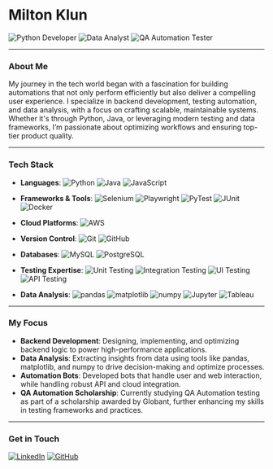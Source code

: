 # Milton Klun

![Python Developer](https://img.shields.io/badge/Python%20Developer-F44336?style=for-the-badge&logo=python&logoColor=white)  <!-- Red -->
![Data Analyst](https://img.shields.io/badge/Data%20Analyst-4CAF50?style=for-the-badge&logo=data-analytics&logoColor=white)  <!-- Green -->
![QA Automation Tester](https://img.shields.io/badge/QA%20Automation%20Tester-2196F3?style=for-the-badge&logo=robot&logoColor=white)  <!-- Blue -->

---

### About Me

My journey in the tech world began with a fascination for building automations that not only perform efficiently but also deliver a compelling user experience. I specialize in backend development, testing automation, and data analysis, with a focus on crafting scalable, maintainable systems. Whether it's through Python, Java, or leveraging modern testing and data frameworks, I’m passionate about optimizing workflows and ensuring top-tier product quality.

---

### Tech Stack

- **Languages**: 
![Python](https://img.shields.io/badge/Python-2196F3?style=for-the-badge&logo=python&logoColor=white)  <!-- Blue -->
![Java](https://img.shields.io/badge/Java-2196F3?style=for-the-badge&logo=java&logoColor=white)  <!-- Blue -->
![JavaScript](https://img.shields.io/badge/JavaScript-2196F3?style=for-the-badge&logo=javascript&logoColor=white)  <!-- Blue -->

- **Frameworks & Tools**: 
![Selenium](https://img.shields.io/badge/Selenium-43B02A?style=for-the-badge&logo=selenium&logoColor=white)  <!-- Green -->
![Playwright](https://img.shields.io/badge/Playwright-43B02A?style=for-the-badge&logo=playwright&logoColor=white)  <!-- Green -->
![PyTest](https://img.shields.io/badge/PyTest-43B02A?style=for-the-badge&logo=pytest&logoColor=white)  <!-- Green -->
![JUnit](https://img.shields.io/badge/JUnit-43B02A?style=for-the-badge&logo=junit5&logoColor=white)  <!-- Green -->
![Docker](https://img.shields.io/badge/Docker-43B02A?style=for-the-badge&logo=docker&logoColor=white)  <!-- Green -->

- **Cloud Platforms**: 
![AWS](https://img.shields.io/badge/AWS-F44336?style=for-the-badge&logo=amazon-aws&logoColor=white)  <!-- Red -->

- **Version Control**: 
![Git](https://img.shields.io/badge/Git-181717?style=for-the-badge&logo=git&logoColor=white)  <!-- Dark color -->
![GitHub](https://img.shields.io/badge/GitHub-181717?style=for-the-badge&logo=github&logoColor=white)  <!-- Dark color -->

- **Databases**: 
![MySQL](https://img.shields.io/badge/MySQL-FF4C4C?style=for-the-badge&logo=mysql&logoColor=white)  <!-- Balanced Red -->
![PostgreSQL](https://img.shields.io/badge/PostgreSQL-FF4C4C?style=for-the-badge&logo=postgresql&logoColor=white)  <!-- Balanced Red -->

- **Testing Expertise**: 
![Unit Testing](https://img.shields.io/badge/Unit_Testing-50C878?style=for-the-badge&logo=testing-library&logoColor=white)  <!-- Emerald Green -->
![Integration Testing](https://img.shields.io/badge/Integration_Testing-50C878?style=for-the-badge&logo=testing-library&logoColor=white)  <!-- Emerald Green -->
![UI Testing](https://img.shields.io/badge/UI_Testing-50C878?style=for-the-badge&logo=react&logoColor=white)  <!-- Emerald Green -->
![API Testing](https://img.shields.io/badge/API_Testing-50C878?style=for-the-badge&logo=spring&logoColor=white)  <!-- Emerald Green -->

- **Data Analysis**: 
![pandas](https://img.shields.io/badge/pandas-150458?style=for-the-badge&logo=pandas&logoColor=white)
![matplotlib](https://img.shields.io/badge/matplotlib-3776AB?style=for-the-badge&logo=python&logoColor=white)
![numpy](https://img.shields.io/badge/numpy-013243?style=for-the-badge&logo=numpy&logoColor=white)
![Jupyter](https://img.shields.io/badge/Jupyter-F37626?style=for-the-badge&logo=jupyter&logoColor=white)
![Tableau](https://img.shields.io/badge/Tableau-E97627?style=for-the-badge&logo=tableau&logoColor=white)


---

### My Focus

- **Backend Development**: Designing, implementing, and optimizing backend logic to power high-performance applications.
- **Data Analysis**: Extracting insights from data using tools like pandas, matplotlib, and numpy to drive decision-making and optimize processes.
- **Automation Bots**: Developed bots that handle user and web interaction, while handling robust API and cloud integration.
- **QA Automation Scholarship**: Currently studying QA Automation testing as part of a scholarship awarded by Globant, further enhancing my skills in testing frameworks and practices.

---

### Get in Touch

[![LinkedIn](https://img.shields.io/badge/LinkedIn-blue?style=for-the-badge&logo=linkedin)](https://www.linkedin.com/in/milton-klun/)
[![GitHub](https://img.shields.io/badge/GitHub-MiltonKlun-181717?style=for-the-badge&logo=github)](https://github.com/MiltonKlun)


